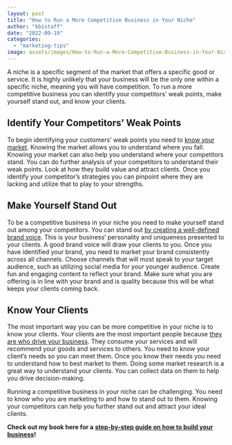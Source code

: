 ```yaml
---
layout: post
title: "How to Run a More Competitive Business in Your Niche"
author: "kbistaff"
date: "2022-09-19"
categories: 
  - "marketing-tips"
image: assets/images/How-to-Run-a-More-Competitive-Business-in-Your-Niche.jpg
---
```


A niche is a specific segment of the market that offers a specific good or service. It is highly unlikely that your business will be the only one within a specific niche, meaning you will have competition. To run a more competitive business you can identify your competitors’ weak points, make yourself stand out, and know your clients.

## **Identify Your Competitors’ Weak Points**

To begin identifying your customers’ weak points you need to [know your market](https://kalibrate.com/insights/blog/network-transformation/offering-gaps/). Knowing the market allows you to understand where you fall. Knowing your market can also help you understand where your competitors stand. You can do further analysis of your competitors to understand their weak points. Look at how they build value and attract clients. Once you identify your competitor’s strategies you can pinpoint where they are lacking and utilize that to play to your strengths.

## **Make Yourself Stand Out**

To be a competitive business in your niche you need to make yourself stand out among your competitors. You can stand out [by creating a well-defined brand voice](https://blog.finchbrands.com/what-is-brand-voice). This is your business’ personality and uniqueness presented to your clients. A good brand voice will draw your clients to you. Once you have identified your brand, you need to market your brand consistently across all channels. Choose channels that will most speak to your target audience, such as utilizing social media for your younger audience. Create fun and engaging content to reflect your brand. Make sure what you are offering is in line with your brand and is quality because this will be what keeps your clients coming back.

## **Know Your Clients**

The most important way you can be more competitive in your niche is to know your clients. Your clients are the most important people because [they are who drive your business](https://www.vezadigital.com/post/why-is-it-important-to-know-your-customer). They consume your services and will recommend your goods and services to others. You need to know your client’s needs so you can meet them. Once you know their needs you need to understand how to best market to them. Doing some market research is a great way to understand your clients. You can collect data on them to help you drive decision-making.

Running a competitive business in your niche can be challenging. You need to know who you are marketing to and how to stand out to them. Knowing your competitors can help you further stand out and attract your ideal clients.

**Check out my book here for a** [**step-by-step guide on how to build your business**](https://blog.finchbrands.com/what-is-brand-voice)**!**
